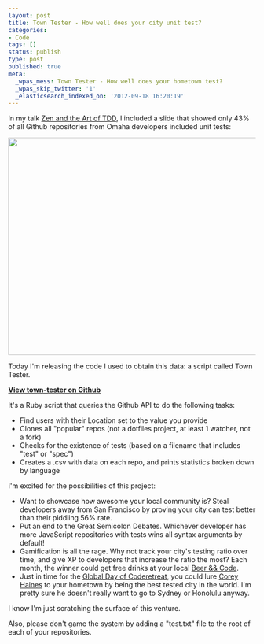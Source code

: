 ```yaml
---
layout: post
title: Town Tester - How well does your city unit test?
categories:
- Code
tags: []
status: publish
type: post
published: true
meta:
  _wpas_mess: Town Tester - How well does your hometown test?
  _wpas_skip_twitter: '1'
  _elasticsearch_indexed_on: '2012-09-18 16:20:19'
---
```

In my talk <a href="https://vimeo.com/49092644/">Zen and the Art of TDD</a>, I included a slide that showed only 43% of all Github repositories from Omaha developers included unit tests:

<a href="http://matthewsteele.files.wordpress.com/2012/09/languages1.png"><img class="aligncenter size-full wp-image-191" title="languages" src="http://matthewsteele.files.wordpress.com/2012/09/languages1.png" alt="" width="830" height="442" /></a>

Today I'm releasing the code I used to obtain this data: a script called Town Tester.

<strong><a href="https://github.com/mattdsteele/town-tester">View town-tester on Github</a></strong>

It's a Ruby script that queries the Github API to do the following tasks:
<ul>
	<li>Find users with their Location set to the value you provide</li>
	<li>Clones all "popular" repos (not a dotfiles project, at least 1 watcher, not a fork)</li>
	<li>Checks for the existence of tests (based on a filename that includes "test" or "spec")</li>
	<li>Creates a .csv with data on each repo, and prints statistics broken down by language</li>
</ul>
I'm excited for the possibilities of this project:
<ul>
	<li>Want to showcase how awesome your local community is? Steal developers away from San Francisco by proving your city can test better than their piddling 56% rate.</li>
	<li>Put an end to the Great Semicolon Debates. Whichever developer has more JavaScript repositories with tests wins all syntax arguments by default!</li>
	<li>Gamification is all the rage. Why not track your city's testing ratio over time, and give XP to developers that increase the ratio the most? Each month, the winner could get free drinks at your local <a href="http://www.beerandcode.org/">Beer &amp;&amp; Code</a>.</li>
	<li>Just in time for the <a href="http://globalday.coderetreat.org/">Global Day of Coderetreat</a>, you could lure <a href="https://twitter.com/coreyhaines">Corey Haines</a> to your hometown by being the best tested city in the world. I'm pretty sure he doesn't really want to go to Sydney or Honolulu anyway.</li>
</ul>
I know I'm just scratching the surface of this venture.

Also, please don't game the system by adding a "test.txt" file to the root of each of your repositories.
